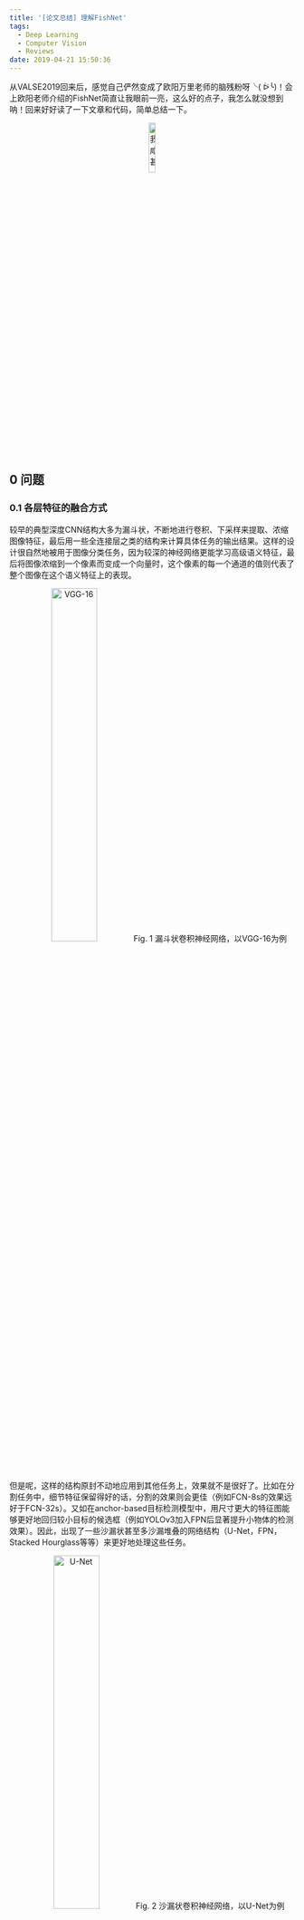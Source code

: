```yaml
---
title: '[论文总结] 理解FishNet'
tags:
  - Deep Learning
  - Computer Vision
  - Reviews
date: 2019-04-21 15:50:36
---
```


<script src='https://cdnjs.cloudflare.com/ajax/libs/mathjax/2.7.5/MathJax.js?config=TeX-MML-AM_CHTML' async></script>

从VALSE2019回来后，感觉自己俨然变成了欧阳万里老师的脑残粉呀╰( ᐖ╰)！会上欧阳老师介绍的FishNet简直让我眼前一亮，这么好的点子，我怎么就没想到呐！回来好好读了一下文章和代码，简单总结一下。

<div align="center" class="figure">
  <img src="/images/fishnet/fish.jpg" width="15%" alt="我咸甚，此鱼何能及也"/>

</div>

<!-- more -->

## 0 问题

### 0.1 各层特征的融合方式
较早的典型深度CNN结构大多为漏斗状，不断地进行卷积、下采样来提取、浓缩图像特征，最后用一些全连接层之类的结构来计算具体任务的输出结果。这样的设计很自然地被用于图像分类任务，因为较深的神经网络更能学习高级语义特征，最后将图像浓缩到一个像素而变成一个向量时，这个像素的每一个通道的值则代表了整个图像在这个语义特征上的表现。
<div align="center" class="figure"><img src="/images/fishnet/vgg.png" width="40%" alt="VGG-16">
Fig. 1 漏斗状卷积神经网络，以VGG-16为例

</div>

但是呢，这样的结构原封不动地应用到其他任务上，效果就不是很好了。比如在分割任务中，细节特征保留得好的话，分割的效果则会更佳（例如FCN-8s的效果远好于FCN-32s）。又如在anchor-based目标检测模型中，用尺寸更大的特征图能够更好地回归较小目标的候选框（例如YOLOv3加入FPN后显著提升小物体的检测效果）。因此，出现了一些沙漏状甚至多沙漏堆叠的网络结构（U-Net，FPN，Stacked Hourglass等等）来更好地处理这些任务。
<div align="center" class="figure"><img src="/images/fishnet/unet.png" width="40%" alt="U-Net">
    Fig. 2 沙漏状卷积神经网络，以U-Net为例

</div>

可以看到，类似这样的工作大多出于这样的一个想法：底层细节特征很重要，我们要把它融合到顶层语义特征里去。这样就有人问了：那语义特征是不是也能融合到细节特征里去，从而增强高分辨率特征图的效果呢？FishNet就做到了这样的融合，让网络最后一部分的各个分辨率的特征图中的底层、中层、顶层特征（作者原话为pixel-level, region-level, image-level）都能“你中有我，我中有你”。

### 0.2 梯度反向传播的阻碍
在ResNet中，作者用一种巧妙的办法让较浅的层也能得到有效的梯度信息——在每层层的输出上加一个identity mapping。也就是该层的输入\\(x_l\\)、下一层的输入\\(x_{l+1}\\)以及本层的运算\\(\mathcal{F}\(x, \mathcal{W}_l\)\\)之间的关系是$$x_{l+1}=x_l+\mathcal{F}(x_l, \mathcal{W_l})$$
再下一层的话：
$$x_{l+2}=x_l + \mathcal{F}(x_l, \mathcal{W_l}) + \mathcal{F}(x_{l+1}, \mathcal{W_{l+1}})$$
要是一直写到最后一层\\(x_L\\)：
$$x_{L}=x_l+\sum_{i=l}^{L-1}\mathcal{F}(x_i, \mathcal{W_i})$$
那么梯度反传时则有：
$$\begin{split}
\frac{\partial{\mathcal{E}}}{\partial{x_l}} & = \frac{\partial{\mathcal{E}}}{\partial{x_L}}\frac{\partial{x_L}}{\partial{x_l}}\\\\
& = \frac{\partial{\mathcal{E}}}{\partial{x_L}}\Big(1+\frac{\partial{}}{\partial{x_l}}\sum_{i=l}^{L-1}\mathcal{F}(x_i,\mathcal{W}_i)\Big)
\end{split}$$

然而现实是：因为中间涉及了几次下采样，采样后的特征图尺寸发生了变化，这时，那个恒等映射\\(x\\)上不得不加一个\\(\mathcal{M}(x)\\)（一般为一个\\((1\times 1)\\)尺寸的卷积，作者称之为I-conv，即Isolated convolution）来改变尺寸和通道数。因此，不是每一层都能保证简单的\\(x_{l+1}=x_l+\mathcal{F}(x_l, \mathcal{W_l})\\)，上边的梯度公式也只是一种理想情况而已。
<div align="center" class="figure"><img src="/images/fishnet/bottleneck_alter.png" width="50%" alt="Bottlenecks in ResNet">
    Fig. 3 ResNet中，理想的Bottleneck模块与现实中某些Bottleneck模块

</div>

在ResNet本身里面倒还好。到了FPN甚至Stacked Hourglass中，这样的I-conv在每次特征图融合时都被使用，这就有点违背ResNet保持梯度有效反传的初衷了。而FishNet在这种情况下采用了一种更“平滑”的方式使得梯度反传受到的影响降到最低。
<div align="center" class="figure"><img src="/images/fishnet/fish_block.png" width="36%" alt="Bottlenecks in FishNet">
    Fig. 4 FishNet中涉及采样的Bottleneck模块（除tail部分外）

</div>


## 1 整体方案
妙啊（👏）！那我们就来看一眼FishNet的全貌：
<div align="center" class="figure"><img src="/images/fishnet/fishnet.png" width="70%" alt="FishNet">
    Fig. 5 FishNet

</div>

<!--这才是真正的Fishnet！（斜眼
<div align="center" class="figure">
<img src="/images/fishnet/real_fishnet.png" width="40%" alt="">
</div>
-->

<s>整条鱼</s>整个FishNet由三部分构成：tail（尾巴），body（躯干）和head（头）。tail部分之前，图像先过了三层卷积层，初步从\\(\(224\times 225 \times 3\)\\)尺寸的原图像提取出\\(\(56\times 56 \times 64\)\\)尺寸的特征图。作者把不同阶段内同一分辨率的特征图分为同一个stage，\\(\(56\times 56\)\\)的是stage 1，\\(\(28\times 28\)\\)的是stage 2，\\(\(14\times 14\)\\)的是stage 3，\\(\(7\times 7\)\\)的是stage 4。因为分辨率相同，三个部分的特征图可以不用上/下采样而直接在channel维度上concat起来。

tail部分就是一个漏斗状的网络，涉及三次最大池化，每次池化前，最后一个卷积层输出的特征图被留下来供body部分使用。这一部分的结果就是经典的漏斗状网络，作者使用的是一个三阶段的ResNet。tail部分的最后，作者用了一个Squeeze-Excitation模块\[2\]，先把\\(\(7\times 7 \times 512\)\\)尺寸的特征图用Global Average Pooling再加几个卷积层（实际上和全连接层并无本质区别）映射成一个\\(\(1\times 1\times 512\)\\)的向量，再把这个向量的每一个值作为一个权重，乘到之前\\(\(7\times 7\times 512\)\\)的特征图对应的通道上去。

body部分像FPN一样不断地用上采样来放大特征图，同时融合之前tail部分保留下来的同一分辨率的特征。

head部分则是FishNet的独创性工作，它像是body部分的反过程。以往的沙漏形网络将高层语义特征用来精化低层细节特征，而head网络反其道而行之，又用精化过的低层细节特征反过来精化高层特征。这样，再次采样得到的高层特征的质量被有效提高。

## 2 实现细节
### 2.1 网络参数
FishNet-99整体的各个部分的参数见下表。

| Part-Stage |       Input shape      |      Output shape      | Bottlenecks | I-convs | Convs in total|
|:----------:|:----------------------:|:----------------------:|:-----------:|:-------:|:-------------:|
|   Input    | \\(3\times 224 \times 224\\) | \\(64\times 56 \times 56\\)  | \\(0\\) | \\(0\\) | \\(3\\) |
|   Tail-1   | \\(64\times 56 \times 56\\)  | \\(128\times 28 \times 28\\) | \\(2\\) | \\(1\\) | \\(7\\) |
|   Tail-2   | \\(128\times 28 \times 28\\) | \\(256\times 14 \times 14\\) | \\(2\\) | \\(1\\) | \\(7\\) |
|   Tail-3   | \\(256\times 14 \times 14\\) | \\(512\times 7 \times 7\\)   | \\(6\\) | \\(1\\) |\\(19\\) |
|  SE-block  | \\(512\times 7 \times 7\\)   | \\(512\times 7 \times 7\\)   | \\(2\\) | \\(1\\) |\\(11\\) |
|   Body-3   | \\(512\times 7 \times 7\\)   | \\(256\times 14 \times 14\\) | \\(1 + 1\\) | \\(0\\) | \\(6\\) |
|   Body-2   | \\(\(512+256\)\times 14 \times 14\\) | \\(384\times 28 \times 28\\) | \\(1 + 1\\) | \\(0\\) | \\(6\\) |
|   Body-1   | \\(\(384+128\)\times 28 \times 28\\) | \\(256\times 56 \times 56\\) | \\(1 + 1\\) | \\(0\\) | \\(6\\) |
|   Head-1   | \\(\(256+64\)\times 56 \times 56\\)  | \\(320\times 28 \times 28\\) | \\(1 + 1\\) | \\(0\\) | \\(6\\) |
|   Head-2   | \\(\(320+512\)\times 28 \times 28\\) | \\(832\times 14 \times 14\\) | \\(2 + 1\\) | \\(0\\) | \\(9\\) |
|   Head-3   | \\(\(832+768\)\times 14 \times 14\\) | \\(1600\times 7 \times 7\\)  | \\(2 + 4\\) | \\(0\\) | \\(18\\) |
| Score-Conv | \\(\(1600+512\)\times 7 \times 7\\)| \\(1056\times 7 \times 7\\)  | \\(0\\) | \\(0\\) | \\(1\\) |
|  Score-FC  | \\(1056\times 7 \times 7\\)| \\(1000\times 1 \times 1\\)  | \\(0\\) | \\(0\\) | \\(1\\) |

说明：
  + 第一列的Tail-1代表Tail部分的stage \\(1\\)。
  + Body-3至Head-3的Bottleneck模块数量包括两种：网络主干上的和特征图迁移模块上的。迁移模块用于将上一部分同一stage的特征图进行变换。

FishNet-150的参数见下表，与FishNet-99相比而言只是各个部分Bottleneck块的数量不同，没有太大差异。

| Part-Stage |       Input shape      |      Output shape      | Bottlenecks | I-convs | Convs in total|
|:----------:|:----------------------:|:----------------------:|:-----------:|:-------:|:-------------:|
|   Input    | \\(3\times 224 \times 224\\) | \\(64\times 56 \times 56\\)  | \\(0\\) | \\(0\\) | \\(3\\) |
|   Tail-1   | \\(64\times 56 \times 56\\)  | \\(128\times 28 \times 28\\) | \\(2\\) | \\(1\\) | \\(7\\) |
|   Tail-2   | \\(128\times 28 \times 28\\) | \\(256\times 14 \times 14\\) | \\(4\\) | \\(1\\) |\\(13\\) |
|   Tail-3   | \\(256\times 14 \times 14\\) | \\(512\times 7 \times 7\\)   | \\(8\\) | \\(1\\) |\\(25\\) |
|  SE-block  | \\(512\times 7 \times 7\\)   | \\(512\times 7 \times 7\\)   | \\(4\\) | \\(1\\) |\\(17\\) |
|   Body-3   | \\(512\times 7 \times 7\\)   | \\(256\times 14 \times 14\\) | \\(2 + 2\\) | \\(0\\) |\\(12\\) |
|   Body-2   | \\(\(512+256\)\times 14 \times 14\\) | \\(384\times 28 \times 28\\) | \\(2 + 2\\) | \\(0\\) | \\(12\\) |
|   Body-1   | \\(\(384+128\)\times 28 \times 28\\) | \\(256\times 56 \times 56\\) | \\(2 + 2\\) | \\(0\\) | \\(12\\) |
|   Head-1   | \\(\(256+64\)\times 56 \times 56\\)  | \\(320\times 28 \times 28\\) | \\(2 + 2\\) | \\(0\\) | \\(12\\) |
|   Head-2   | \\(\(320+512\)\times 28 \times 28\\) | \\(832\times 14 \times 14\\) | \\(2 + 2\\) | \\(0\\) | \\(12\\) |
|   Head-3   | \\(\(832+768\)\times 14 \times 14\\) | \\(1600\times 7 \times 7\\)  | \\(4 + 4\\) | \\(0\\) | \\(24\\) |
| Score-Conv | \\(\(1600+512\)\times 7 \times 7\\)| \\(1056\times 7 \times 7\\)  | \\(0\\) | \\(0\\) | \\(1\\) |
|  Score-FC  | \\(1056\times 7 \times 7\\)| \\(1000\times 1 \times 1\\)  | \\(0\\) | \\(0\\) | \\(1\\) |

tail，body和head三部分的主要成分都是Bottleneck模块，即下表所示的结构：

|    Layer  |          Type          |     Output channels    |   Kernel Size   |
|:---------:|:----------------------:|:----------------------:|:---------------:|
|(shortcut) | (take shortcut)        |           -            |        -        |
|   relu    | ReLU                   |           \\(C\\)            |        -        |
|    bn1    | Batch Normalization    |           \\(C\\)            |        -        |
|   conv1   | Convolution            |        \\(C / 4\\)           | \\(1\times 1\\) |
|    bn2    | Batch Normalization    |        \\(C / 4\\)           |        -        |
|   conv2   | Convolution            |        \\(C / 4\\)           | \\(3\times 3\\) |
|    bn3    | Batch Normalization    |        \\(C / 4\\)           |        -        |
|   conv3   | Convolution            |          \\(C'\\)            | \\(1\times 1\\) |
|(addition) | (add shortcut)         |          \\(C'\\)            |        -        |

在tail部分的每一个stage中，第一个Bottleneck模块会涉及通道数的变化（即\\(C'\neq C\\)）。这时shortcut需要经过一个卷积层来变换identity mapping的通道数。因此，这三个shortcut上依旧无法避免使用Isolated convolution。在SE-block中也存在类似的情况。而在head部分中，尽管特征图仍在不断地下采样，其通道数并没有被改变，所以不需要使用这样的Isolated convolution来干扰梯度的直接反传（direct back-propagation）。

（PS：可是我数了数，FishNet-99里有100个卷积，FishNet-150里有151个卷积呀😂？个人猜测是因为Score-FC层不应该算在FishNet主干内？对了，虽然它叫做FC层，但作者代码里还是用卷积层的形式定义的哦。因为\\(7\times 7\\)尺寸的特征图过了一层Global Average Pooling变成了\\(1\times 1\\)尺寸，所以它本质上变成了一个长度为通道数的向量。）

### 2.2 采样&精化模块
从body部分的stage 3开始直到head部分的stage3，每个stage的特征图将与之前部分的特征图融合（也就是图中的红色虚线和红框所表示的内容）。为了保证梯度直接反传，作者设计了UR-block (Upsampling & Refinement) 和DR-block (Downsampling & Refinement) 来“保持和精化”（preserve and refine）各个部分的特征。

#### 2.2.1 上采样&精化（UR）模块
上边提到，FishNet中的stage号不是从浅到深依次增大的，而是与特征图的尺度相对应。设tail部分和body部分的stage \\(s\\)的**第一层**输出特征分别为\\(x^t_s\\)和\\(x^b_s\\)，则\\(x^t_s\\)和\\(x^b_s\\)的宽度和高度应该是一致的（尽管通道数可能不同）。\\(x^t_s\\)经过一个迁移模块\\(\mathcal{T}(x)\\)（transferring block，同样是带shortcut的Bottleneck模块）后与\\(x^b_s\\)进行连接构成融合的特征图\\(\widetilde{x}^b_s\\):
$$\widetilde{x}^b_s = concat(x^b_s, \mathcal{T}(x^t_s))$$

\\(\widetilde{x}^b_s\\)将继续作为body部分的stage \\(s\\)中后面的卷积层\\(\mathcal{M}(x)\\)的输入。同时，为了梯度的直接反传，另有一条恒等映射与\\(\mathcal{M}(\widetilde{x}^b_s)\\)相加。这里的思路与ResNet中\\(\mathcal{H}(x)=x+\mathcal{F}(x)\\)是一致的：
$$\widetilde{x}'^b_s = r(\widetilde{x}^b_s) + \mathcal{M}(\widetilde{x}^b_s)$$

在body部分的stage 1中，\\(\mathcal{M}(x)\\)的输出值通道数与\\(x\\)相同，此时\\(r(x)\\)即为\\(x\\)。而stage 2和stage 1中，由于\\(\mathcal{M}(x)\\)中通道数会产生变化（在作者代码中，通道数减半，\\(k=2\\)），所以这里的\\(r(x)\\)需要起到缩小通道数（channel-wise reduction）的作用。**还是为了梯度直接反传**，这里甚至没有使用\\((1\times 1)\\)的卷积来变换通道数，而是直接把每\\(k\\)个通道求和（element-wise summation）而压缩成一个通道。\\(\widetilde{x}’^b_s\\)再进行一下上采样就成为body部分下一个stage（即stage \\(s-1\\)）的输入了：
$$x^b_{s-1}=up(\widetilde{x}'^b_s)$$

<div align="center" class="figure"><img src="/images/fishnet/ur.png" width="20%" alt="Upsampling & Refinement blocks">
    Fig. 6 上采样&精化模块

</div>

（PS：为什么这里不用\\((1\times 1)\\)卷积，而前面tail部分要用呢？个人猜测是因为tail部分要扩大通道数而不得不用这样的方式。或许在tail部分使用与这里的\\(r(x)\\)相反的过程——通过把每个通道duplicate一下来达成通道数增加一倍的效果也能work呢？有兴趣的可以试一下。）

#### 2.2.2 下采样&精化（DR）模块
head部分的下采样&精化模块比上采样&精化模块更加简单，因为这里所有的\\(\mathcal{M}(x)\\)都不会导致通道数的变化，UR模块用于的\\(r(x)\\)也就不需要了。其他的公式与UR模块基本相同：
$$\widetilde{x}^b_s = concat(x^b_s, \mathcal{T}(x^t_s)) \\\\
\widetilde{x}'^b_s = \widetilde{x}^b_s + \mathcal{M}(\widetilde{x}^b_s) \\\\
x^b_{s+1}=down(\widetilde{x}'^b_s)$$

<div align="center" class="figure"><img src="/images/fishnet/dr.png" width="20%" alt="Downsampling & Refinement blocks">
    Fig. 7 下采样&精化模块

</div>

## 3 经验总结
### 3.1 低层特征对高层特征的加强
漏斗状卷积网络里，较浅卷积层中的特征往往是较简单、像素级的特征，而更深的卷积层中的特征由于感受域较大，是更抽象、泛化的特征。由于FishNet中上采样、下采样的存在，直接以“浅层”“深层”特征来区分不同分辨率的特征似乎并不妥当。因此，这里我用“低层特征”来指代分辨率较大、较具体的特征，用“高层特征”指代分辨率较小、抽象程度较高，或者说“浓缩程度”较高的特征。

分类任务里，图像通过一个漏斗状的卷积网络即可回归出它的类别；检测任务里，通过用高层特征加强低层特征的方式可以有效提升检测效果；如果反过来再用低层特征增强高层特征，网络则可同时被用于图像级、区域级和像素级的不同任务。
### 3.2 避免Isolated Convolution
尽量避免在shortcut上使用I-conv。FishNet除了tail部分在涉及通道数变化的残差模块上使用了I-conv外，在body和head部分的融合时都避免使用I-conv，从而最大限度地保证了梯度的直接反传。
### 3.3 上采样的方式
上采样方式的选择上，尽可能**不使用带权值的反卷积**，而是用最近邻插值等方式。此举同样是为了保证梯度的直接反传。
### 3.4 下采样的方式
**用kernel尺寸为\\(\(2\times 2\)\\)、stride也为\\(2\\)的MaxPooling进行下采样**与其他几种典型的下采样方式相比，效果更好。用来对(diao)比(da)的另外几种下采样方式包括：
  + 最后一层卷积stride=\\(2\\)（干扰了梯度直接反传）
  + kernel size=\\(\(3\times 3\)\\)、stride=\\(2\\)的MaxPooling（滑动窗口有交叠，扰乱了结构信息）
  + kernel size=\\(\(3\times 3\)\\)、stride=\\(2\\)的AveragePooling（原文没讲，个人认为与最后一层卷积加stride=\\(2\\)效果类似）

## 4 个人感悟
“老僧三十年前，未参禅时，见山是山，见水是水。

及至后来亲见知识，有个入处，见山不是山，见水不是水。

而今得个休歇处，依前见山只是山，见水只是水。

大众，这三般见解，是同是别，有人缁素得出。” 

——吉州青原惟信禅师[3]

FishNet的思想，似乎与这三重境界有什么关联？池化，插值，融合，再池化，再融合，这个过程，仿佛一个人脑海中对知识的建构、解构和重构的过程。

我在初识某些新事物时，由于对它还没有形成充分的了解，只是大致地形成了一个印象。比如十多年前，“屏幕，主机，鼠标，键盘”，这就是我脑海中一台计算机的样子，所谓“计算机科学”，在当时的自己看来也不过是用一些软件写写文档画画图之类的工作。

随着学习的逐渐深入，我从一个使用者成为了一个开发者后，关注点也不断地深入、细化：当看到一个网页的动效，我想到按F12看看它是怎么用js实现的，想到这个异步请求是怎么响应的，想到网络请求的TCP报文是怎样的，想到报文是如何经历一系列路由器传输到服务器的。在对计算机的了解不断深入的过程中，我却又对它产生了一种陌生感——这门科学还藏有多少的奥秘，其中是否有些我甚至还无法想象？

至于再将学习深入下去我会对计算机产生怎样的认识，才疏学浅，尚不得而知。也许某一天我会恍然大悟——哦，原来计算机科学就是这个样子的呀。

## 5 参考文献
[1] [Sun S, Pang J, Shi J, et al. Fishnet: A versatile backbone for image, region, and pixel level prediction[C]//Advances in Neural Information Processing Systems. 2018: 754-764.](http://papers.nips.cc/paper/7356-fishnet-a-versatile-backbone-for-image-region-and-pixel-level-prediction.pdf)

[2] [Hu J, Shen L, Sun G. Squeeze-and-excitation networks[C]//Proceedings of the IEEE conference on computer vision and pattern recognition. 2018: 7132-7141.](http://openaccess.thecvf.com/content_cvpr_2018/papers/Hu_Squeeze-and-Excitation_Networks_CVPR_2018_paper.pdf)

[3] [瞿汝稷. 指月录[M]. 出版信息不详. 卷二十八 六祖下第十四世](http://www.shixiu.net/wenhua/tuijian/zyl/4802.html)